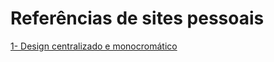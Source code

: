 # Referências de sites pessoais

[1- Design centralizado e monocromático](https://metamidia.com.br/blog/site-pessoal.html)
